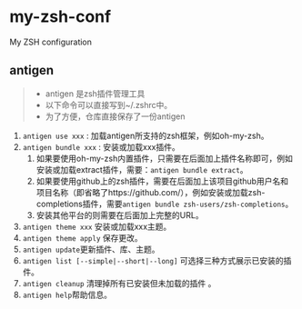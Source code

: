 # my-zsh-conf
My ZSH configuration

## antigen 
> * antigen 是zsh插件管理工具
> * 以下命令可以直接写到~/.zshrc中。
> * 为了方便，仓库直接保存了一份antigen

1. `antigen use xxx` : 加载antigen所支持的zsh框架，例如oh-my-zsh。
2. `antigen bundle xxx` : 安装或加载xxx插件。
    1. 如果要使用oh-my-zsh内置插件，只需要在后面加上插件名称即可，例如安装或加载extract插件，需要：`antigen bundle extract`。
    2. 如果要使用github上的zsh插件，需要在后面加上该项目github用户名和项目名称（即省略了https://github.com/），例如安装或加载zsh-completions插件，需要`antigen bundle zsh-users/zsh-completions`。
    3. 安装其他平台的则需要在后面加上完整的URL。
3. `antigen theme xxx` 安装或加载xxx主题。
4. `antigen theme apply` 保存更改。
5. `antigen update`更新插件、库、主题。
6. `antigen list [--simple|--short|--long]` 可选择三种方式展示已安装的插件。
7. `antigen cleanup` 清理掉所有已安装但未加载的插件 。
8. `antigen help`帮助信息。

